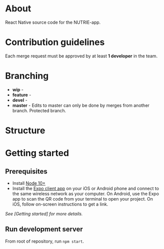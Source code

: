 # About
React Native source code for the NUTRIE-app. 

# Contribution guidelines
Each merge request must be approved by at least **1 developer** in the team. 

# Branching 
* **wip** - 
* **feature** - 
* **devel** - 
* **master** - Edits to master can only be done by merges from another branch. Protected branch. 

# Structure

# Getting started

## Prerequisites
* Install [Node 10+](https://nodejs.org/en/download/) 
* Install the [Expo client app](https://expo.io/) on your iOS or Android phone and connect to the same wireless network as your computer. On Android, use the Expo app to scan the QR code from your terminal to open your project. On iOS, follow on-screen instructions to get a link.

*See [Getting started] for more details.* 

## Run development server
From root of repository, run ```npm start```. 

